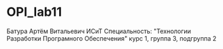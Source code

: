 # OPI_lab11
Батура
Артём
Витальевич
ИСиТ
Специальность: "Технологии Разработки Програмного Обеспечения"
курс 1, группа 3, подгруппа 2
